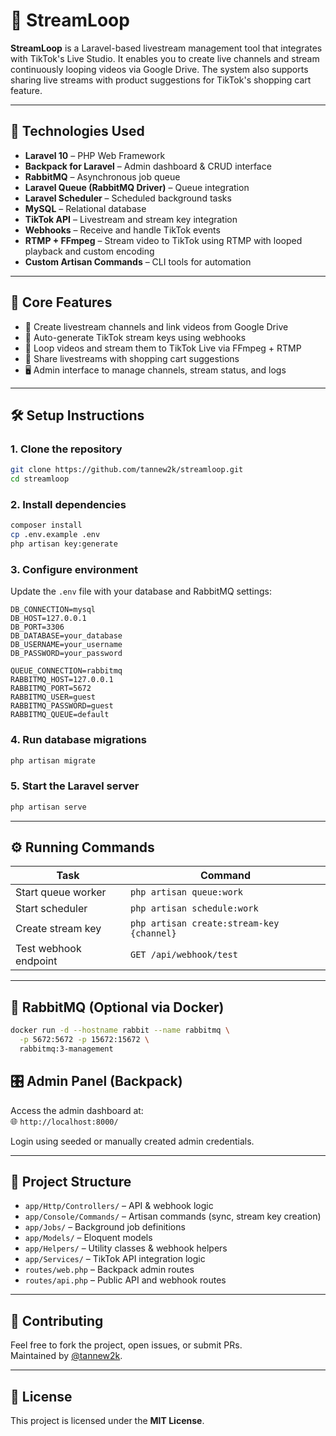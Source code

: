 
# 🎥 StreamLoop

**StreamLoop** is a Laravel-based livestream management tool that integrates with TikTok's Live Studio. It enables you to create live channels and stream continuously looping videos via Google Drive. The system also supports sharing live streams with product suggestions for TikTok's shopping cart feature.

---

## 🧰 Technologies Used

- **Laravel 10** – PHP Web Framework
- **Backpack for Laravel** – Admin dashboard & CRUD interface
- **RabbitMQ** – Asynchronous job queue
- **Laravel Queue (RabbitMQ Driver)** – Queue integration
- **Laravel Scheduler** – Scheduled background tasks
- **MySQL** – Relational database
- **TikTok API** – Livestream and stream key integration
- **Webhooks** – Receive and handle TikTok events
- **RTMP + FFmpeg** – Stream video to TikTok using RTMP with looped playback and custom encoding
- **Custom Artisan Commands** – CLI tools for automation

---

## 📂 Core Features

- 🔧 Create livestream channels and link videos from Google Drive
- 🔁 Auto-generate TikTok stream keys using webhooks
- 📡 Loop videos and stream them to TikTok Live via FFmpeg + RTMP
- 🛒 Share livestreams with shopping cart suggestions
- 🖥️ Admin interface to manage channels, stream status, and logs

---

## 🛠️ Setup Instructions

### 1. Clone the repository

```bash
git clone https://github.com/tannew2k/streamloop.git
cd streamloop
```

### 2. Install dependencies

```bash
composer install
cp .env.example .env
php artisan key:generate
```

### 3. Configure environment

Update the `.env` file with your database and RabbitMQ settings:

```dotenv
DB_CONNECTION=mysql
DB_HOST=127.0.0.1
DB_PORT=3306
DB_DATABASE=your_database
DB_USERNAME=your_username
DB_PASSWORD=your_password

QUEUE_CONNECTION=rabbitmq
RABBITMQ_HOST=127.0.0.1
RABBITMQ_PORT=5672
RABBITMQ_USER=guest
RABBITMQ_PASSWORD=guest
RABBITMQ_QUEUE=default
```

### 4. Run database migrations

```bash
php artisan migrate
```

### 5. Start the Laravel server

```bash
php artisan serve
```

---

## ⚙️ Running Commands

| Task                        | Command                                  |
|----------------------------|------------------------------------------|
| Start queue worker         | `php artisan queue:work`                 |
| Start scheduler            | `php artisan schedule:work`             |
| Create stream key          | `php artisan create:stream-key {channel}`|
| Test webhook endpoint      | `GET /api/webhook/test`                  |

---

## 🐇 RabbitMQ (Optional via Docker)

```bash
docker run -d --hostname rabbit --name rabbitmq \
  -p 5672:5672 -p 15672:15672 \
  rabbitmq:3-management
```



## 🎛 Admin Panel (Backpack)

Access the admin dashboard at:  
🌐 `http://localhost:8000/`

Login using seeded or manually created admin credentials.

---

## 📁 Project Structure

- `app/Http/Controllers/` – API & webhook logic
- `app/Console/Commands/` – Artisan commands (sync, stream key creation)
- `app/Jobs/` – Background job definitions
- `app/Models/` – Eloquent models
- `app/Helpers/` – Utility classes & webhook helpers
- `app/Services/` – TikTok API integration logic
- `routes/web.php` – Backpack admin routes
- `routes/api.php` – Public API and webhook routes

---

## 🤝 Contributing

Feel free to fork the project, open issues, or submit PRs.  
Maintained by [@tannew2k](https://github.com/tannew2k).

---

## 📜 License

This project is licensed under the **MIT License**.
